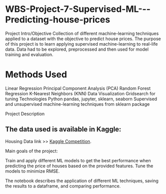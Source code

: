 # WBS-Project-7-Supervised-ML---Predicting-house-prices

Project Intro/Objective
Collection of different machine-learning techniques applied to a dataset with the objective to predict house prices.
The purpose of this project is to learn applying supervised machine-learning to real-life data.
Data had to be explored, preprocessed and then used for model training and evaluation.

# Methods Used
Linear Regression
Principal Component Analysis (PCA)
Random Forest Regression
K-Nearest Neighbors (KNN)
Data Visualization
Gridsearch for tuning
Technologies
Python
pandas, jupyter, sklearn, seaborn
Supervised and unsupervised machine-learning techniques from sklearn package

Project Description

## The data used is available in Kaggle:

Housing Data link >> [Kaggle Competition](https://www.kaggle.com/competitions/house-prices-advanced-regression-techniques/data).

Main goals of the project:

Train and apply different ML models to get the best performance when predicting the price of houses based on the provided features.
Tune the models to minimize RMSE.

The notebook describes the application of different ML techniques, saving the results to a dataframe, and comparing performance.
